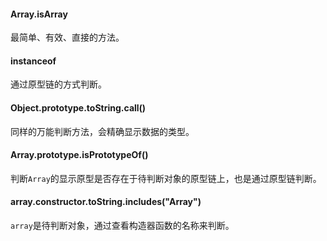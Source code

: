 #### Array.isArray

最简单、有效、直接的方法。

#### instanceof

通过原型链的方式判断。

#### Object.prototype.toString.call()

同样的万能判断方法，会精确显示数据的类型。

#### Array.prototype.isPrototypeOf()

判断`Array`的显示原型是否存在于待判断对象的原型链上，也是通过原型链判断。

#### array.constructor.toString.includes("Array")

`array`是待判断对象，通过查看构造器函数的名称来判断。

​	